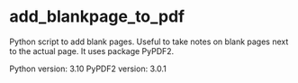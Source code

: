# add_blankpage_to_pdf
Python script to add blank pages. Useful to take notes on blank pages next to the actual page. It uses package PyPDF2.

Python version: 3.10
PyPDF2 version: 3.0.1

